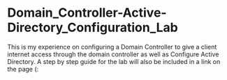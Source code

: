 # Domain_Controller-Active-Directory_Configuration_Lab
This is my experience on configuring a Domain Controller to give a client internet access through the domain controller as well as Configure Active Directory. A step by step guide for the lab will also be included in a link on the page (:

